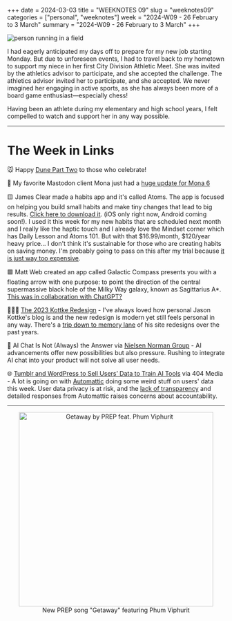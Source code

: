 +++
date = 2024-03-03
title = "WEEKNOTES 09"
slug = "weeknotes09"
categories = ["personal", "weeknotes"]
week = "2024-W09 - 26 February to 3 March"
summary = "2024-W09 - 26 February to 3 March"
+++


![person running in a field](/weeknotes/weeknotes09/2024CityMeet-LM232684.jpg "My niece, in the track relay race")


I had eagerly anticipated my days off to prepare for my new job starting Monday. But due to unforeseen events, I had to travel back to my hometown to support my niece in her first City Division Athletic Meet.  She was invited by the athletics advisor to participate, and she accepted the challenge. The athletics advisor invited her to participate, and she accepted. We never imagined her engaging in active sports, as she has always been more of a board game enthusiast—especially chess!

Having been an athlete during my elementary and high school years, I felt compelled to watch and support her in any way possible.

---

# The Week in Links

🐭 Happy [Dune Part Two](https://www.themoviedb.org/movie/693134-dune-part-two?language=en-US) to those who celebrate!

🐘 My favorite Mastodon client Mona just had a [huge update for Mona 6](https://www.macstories.net/reviews/mona-6-moves-from-high-visual-customization-to-advanced-automation/)

🟨 James Clear made a habits app and it's called Atoms. The app is focused on helping you build small habits and make tiny changes that lead to big results. [Click here to download it](https://apps.apple.com/us/app/atoms-from-atomic-habits/id6474421906/?ref=krabf.com). (iOS only right now, Android coming soon!). I used it this week for my new habits that are scheduled next month and I really like the haptic touch and I already love the Mindset corner which has Daily Lesson and Atoms 101. But with that $16.99/month, $120/year heavy price... I don't think it's sustainable for those who are creating habits on saving money. I'm probably going to pass on this after my trial because [it is just way too expensive](https://krabf.com/a-coffee-per-month/).

🟩 Matt Web created an app called Galactic Compass presents you with a floating arrow with one purpose: to point the direction of the central supermassive black hole of the Milky Way galaxy, known as Sagittarius A*. [This was in collaboration with ChatGPT?](https://interconnected.org/home/2024/02/15/galactic-compass)

👱🏻‍♂️ [The 2023 Kottke Redesign](https://kottke.org/24/03/kottkeorg-redesigns-with-2024-vibes) - I've always loved how personal Jason Kottke's blog is and the new redesign is modern yet still feels personal in any way. There's a [trip down to memory lane](https://kottke.org/08/03/kottkeorg-is-ten-years-old-today) of his site redesigns over the past years.

🤖 AI Chat Is Not (Always) the Answer via [Nielsen Norman Group](https://www.nngroup.com/articles/ai-chat-not-the-answer/) - AI advancements offer new possibilities but also pressure. Rushing to integrate AI chat into your product will not solve all user needs.

🌐 [Tumblr and WordPress to Sell Users’ Data to Train AI Tools](https://www.404media.co/tumblr-and-wordpress-to-sell-users-data-to-train-ai-tools/) via 404 Media - A lot is going on with [Automattic](https://automattic.com/) doing some weird stuff on users' data this week. User data privacy is at risk, and the [lack of transparency](https://www.404media.co/wordpress-firehose-allows-ai-companies-to-buy-access-to-a-million-posts-a-day/) and detailed responses from Automattic raises concerns about accountability.

---

<div align="center">
   <a href="https://www.last.fm/music/PREP/Getaway+(feat.+Phum+Viphurit)+-+Single"><img src="/weeknotes/weeknote09/getaway-prep-phum-viphurit.jpg" alt="Getaway by PREP feat. Phum Viphurit" width="450">
</a>
<figcaption>New PREP song "Getaway" featuring Phum Viphurit</figcaption>
</figure>
</div>